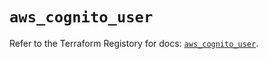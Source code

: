 # `aws_cognito_user`

Refer to the Terraform Registory for docs: [`aws_cognito_user`](https://registry.terraform.io/providers/hashicorp/aws/5.8.0/docs/resources/cognito_user).

